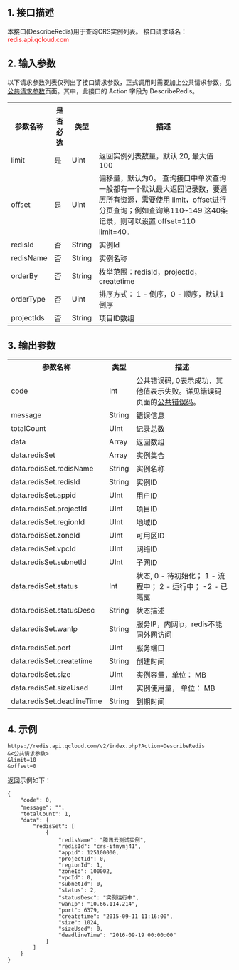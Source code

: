 ## 1. 接口描述
 
本接口(DescribeRedis)用于查询CRS实例列表。
接口请求域名：<font style='color:red'>redis.api.qcloud.com </font>

## 2. 输入参数
以下请求参数列表仅列出了接口请求参数，正式调用时需要加上公共请求参数，见<a href='/doc/api/260/1753' title='公共请求参数'>公共请求参数</a>页面。其中，此接口的 Action 字段为 DescribeRedis。

<table class="t"><tbody><tr>
<th><b>参数名称</b></th>
<th><b>是否必选</b></th>
<th><b>类型</b></th>
<th><b>描述</b></th>
<tr>
<td> limit <td> 是 <td> Uint <td> 返回实例列表数量，默认 20, 最大值 100
<tr>
<td> offset <td> 是 <td> Uint <td> 偏移量，默认为0。 查询接口中单次查询一般都有一个默认最大返回记录数，要遍历所有资源，需要使用 limit，offset进行分页查询；例如查询第110~149 这40条记录，则可以设置 offset=110 limit=40。
<tr>
<td> redisId <td> 否 <td> String <td> 实例Id
<tr>
<td> redisName <td> 否 <td> String <td> 实例名称
<tr>
<td> orderBy <td> 否 <td> String <td> 枚举范围：redisId，projectId，createtime
<tr>
<td> orderType <td> 否 <td> Uint <td> 排序方式： 1 - 倒序，0 - 顺序，默认1倒序
<tr>
<td> projectIds <td> 否 <td> String <td> 项目ID数组
</tbody></table>

 

## 3. 输出参数
 

<table class="t"><tbody><tr>
<th><b>参数名称</b></th>
<th><b>类型</b></th>
<th><b>描述</b></th>
<tr>
<td> code <td> Int <td>  公共错误码, 0表示成功，其他值表示失败。详见错误码页面的<a href='https://www.qcloud.com/doc/api/372/%E9%94%99%E8%AF%AF%E7%A0%81#1.E3.80.81.E5.85.AC.E5.85.B1.E9.94.99.E8.AF.AF.E7.A0.81' title='公共错误码'>公共错误码</a>。
<tr>
<td> message <td> String <td> 错误信息
<tr>
<td> totalCount <td> UInt <td> 记录总数
<tr>
<td> data <td> Array <td> 返回数组
<tr>
<td> data.redisSet <td> Array <td> 实例集合
<tr>
<td> data.redisSet.redisName <td> String <td> 实例名称
<tr>
<td> data.redisSet.redisId <td> String <td> 实例ID
<tr>
<td> data.redisSet.appid <td> UInt <td> 用户ID
<tr>
<td> data.redisSet.projectId <td> UInt <td>项目ID
<tr>
<td> data.redisSet.regionId <td> UInt <td> 地域ID
<tr>
<td> data.redisSet.zoneId <td> UInt <td> 可用区ID
<tr>
<td> data.redisSet.vpcId <td> UInt <td> 网络ID
<tr>
<td> data.redisSet.subnetId <td> UInt <td> 子网ID
<tr>
<td> data.redisSet.status <td> Int <td> 状态, 0 - 待初始化； 1 - 流程中； 2  - 运行中；  -2 - 已隔离
<tr>
<td> data.redisSet.statusDesc <td> String <td> 状态描述
<tr>
<td> data.redisSet.wanIp <td> String <td> 服务IP，内网ip，redis不能同外网访问
<tr>
<td> data.redisSet.port <td> UInt <td> 服务端口
<tr>
<td> data.redisSet.createtime <td> String <td> 创建时间
<tr>
<td> data.redisSet.size <td> UInt <td> 实例容量，单位： MB
<tr>
<td> data.redisSet.sizeUsed <td> UInt <td> 实例使用量， 单位： MB
<tr>
<td> data.redisSet.deadlineTime <td> String <td> 到期时间
</tbody></table>

 

## 4. 示例
```
https://redis.api.qcloud.com/v2/index.php?Action=DescribeRedis
&<公共请求参数>
&limit=10
&offset=0
```
返回示例如下：
```
{
    "code": 0,
	"message": ""，
    "totalCount": 1,
    "data": {
        "redisSet": [
            {
                "redisName": "腾讯云测试实例",
                "redisId": "crs-ifmymj41",
                "appid": 125100000,
                "projectId": 0,
                "regionId": 1,
                "zoneId": 100002,
                "vpcId": 0,
                "subnetId": 0,
                "status": 2,
                "statusDesc": "实例运行中",
                "wanIp": "10.66.114.214",
                "port": 6379,
                "createtime": "2015-09-11 11:16:00",
                "size": 1024,
                "sizeUsed": 0,
                "deadlineTime": "2016-09-19 00:00:00"
            }
        ]
    }
}
```


